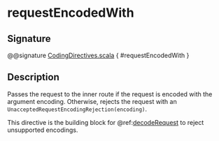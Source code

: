 # requestEncodedWith

## Signature

@@signature [CodingDirectives.scala](../../../../../../../../../akka-http/src/main/scala/akka/http/scaladsl/server/directives/CodingDirectives.scala) { #requestEncodedWith }

## Description

Passes the request to the inner route if the request is encoded with the argument encoding. Otherwise, rejects the request with an `UnacceptedRequestEncodingRejection(encoding)`.

This directive is the building block for @ref:[decodeRequest](decodeRequest.md) to reject unsupported encodings.

